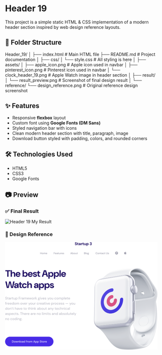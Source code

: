 # Header 19

This project is a simple static HTML & CSS implementation of a modern header section inspired by web design reference layouts.

## 📁 Folder Structure

Header_19/
│
├── index.html # Main HTML file
├── README.md # Project documentation
│
├── css/
│ └── style.css # All styling is here
│
├── assets/
│ ├── apple_icon.png # Apple icon used in navbar
│ ├── pinterest_icon.png # Pinterest icon used in navbar
│ └── clock_header_19.png # Apple Watch image in header section
│
├── result/
│ └── result_preview.png # Screenshot of final design result
│
└── reference/
└── design_reference.png # Original reference design screenshot


## ✨ Features

- Responsive **flexbox** layout
- Custom font using **Google Fonts (DM Sans)**
- Styled navigation bar with icons
- Clean modern header section with title, paragraph, image
- Download button styled with padding, colors, and rounded corners

## 🛠️ Technologies Used

- HTML5
- CSS3
- Google Fonts

## 📷 Preview

### ✅ Final Result  
<img src="result/header_19_result.jpg" alt="Header 19 My Result" width="500"/>

### 🎯 Design Reference  
<img src="reference/header_19_reference.png" alt="Header 19 Figma Reference" width="500"/>
